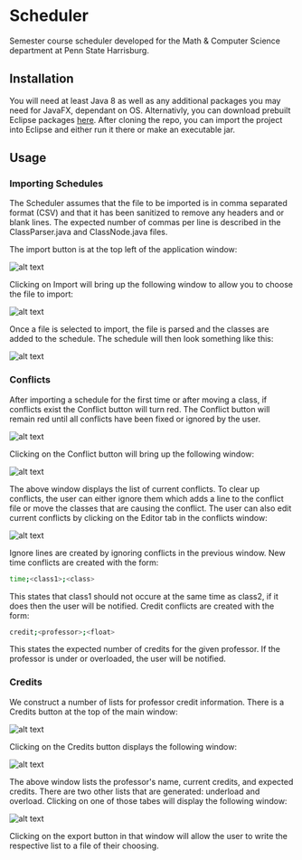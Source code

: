 # Scheduler
Semester course scheduler developed for the Math & Computer Science department at Penn State Harrisburg.  

## Installation

You will need at least Java 8 as well as any additional packages you may need for JavaFX, dependant on OS.
Alternativly, you can download prebuilt Eclipse packages [here](https://www.eclipse.org/efxclipse/install.html).
After cloning the repo, you can import the project into Eclipse and either run it there or make an executable jar.

## Usage

### Importing Schedules

The Scheduler assumes that the file to be imported is in comma separated format (CSV) and that it has been sanitized to
remove any headers and or blank lines.  The expected number of commas per line is described in the ClassParser.java and
ClassNode.java files.  

The import button is at the top left of the application window:

![alt text](https://github.com/bcerco/Scheduler/blob/master/Documentation/Images/import_sc.png)

Clicking on Import will bring up the following window to allow you to choose the file to import:

![alt text](https://github.com/bcerco/Scheduler/blob/master/Documentation/Images/import_window_sc.png)

Once a file is selected to import, the file is parsed and the classes are added to the schedule.
The schedule will then look something like this:

![alt text](https://github.com/bcerco/Scheduler/blob/master/Documentation/Images/filled_sc.png)

### Conflicts

After importing a schedule for the first time or after moving a class, if conflicts exist the Conflict button will turn 
red.  The Conflict button will remain red until all conflicts have been fixed or ignored by the user. 

![alt text](https://github.com/bcerco/Scheduler/blob/master/Documentation/Images/conflict_sc.png)

Clicking on the Conflict button will bring up the following window:

![alt text](https://github.com/bcerco/Scheduler/blob/master/Documentation/Images/conflict_window_sc.png)

The above window displays the list of current conflicts.  To clear up conflicts, the user can either ignore them which adds
a line to the conflict file or move the classes that are causing the conflict.  The user can also edit current conflicts by
clicking on the Editor tab in the conflicts window:

![alt text](https://github.com/bcerco/Scheduler/blob/master/Documentation/Images/conflict_editor_sc.png)

Ignore lines are created by ignoring conflicts in the previous window.  New time conflicts are created with the form:
```sh
time;<class1>;<class>
```
This states that class1 should not occure at the same time as class2, if it does then the user will be notified.
Credit conflicts are created with the form:
```sh
credit;<professor>;<float>
```
This states the expected number of credits for the given professor.  If the professor is under or overloaded, the user will
be notified.

### Credits

We construct a number of lists for professor credit information.  There is a Credits button at the top of the main window:

![alt text](https://github.com/bcerco/Scheduler/blob/master/Documentation/Images/credits_sc.png)

Clicking on the Credits button displays the following window:

![alt text](https://github.com/bcerco/Scheduler/blob/master/Documentation/Images/credits_window_sc.png)

The above window lists the professor's name, current credits, and expected credits.  There are two other lists that are
generated: underload and overload.  Clicking on one of those tabes will display the following window: 

![alt text](https://github.com/bcerco/Scheduler/blob/master/Documentation/Images/credits_export_sc.png)

Clicking on the export button in that window will allow the user to write the respective list to a file of their choosing.
